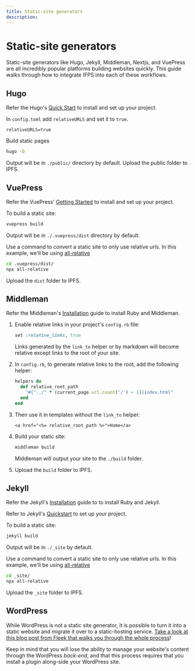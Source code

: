```yaml
---
title: Static-site generators
description:
---
```


# Static-site generators

Static-site generators like Hugo, Jekyll, Middleman, Nextjs, and VuePress are all incredibly popular platforms building websites quickly. This guide walks through how to integrate IFPS into each of these workflows.

## Hugo

Refer the Hugo's [Quick Start](https://gohugo.io/getting-started/quick-start/) to install and set up your project.

In `config.toml` add `relativeURLS` and set it to `true`.

```
relativeURLS=true
```

Build static pages

```bash
hugo -D
```

Output will be in `./public/` directory by default. Upload the public folder to IPFS.

## VuePress

Refer the VuePress' [Getting Started](https://vuepress.vuejs.org/guide/) to install and set up your project.

To build a static site:

```bash
vuepress build
```

Output will be in `./.vuepress/dist` directory by default.

Use a command to convert a static site to only use relative urls. In this example, we'll be using [all-relative](https://www.npmjs.com/package/all-relative)

```bash
cd .vuepress/dist/
npx all-relative
```

Upload the `dist` folder to IPFS.

## Middleman

Refer the Middleman's [Installation](https://middlemanapp.com/basics/install/) guide to install Ruby and Middleman.


1. Enable relative links in your project's `config.rb` file:

    ```ruby
    set :relative_links, true
    ```

    Links generated by the `link_to` helper or by markdown will become relative except links to the root of your site.

1. In `config.rb`, to generate relative links to the root, add the following helper:

    ```ruby
    helpers do
      def relative_root_path
        "#{"../" * (current_page.url.count('/') - 1)}index.html"
      end
    end
    ```

1. Then use it in templates without the `link_to` helper:

    ```erb
    <a href="<%= relative_root_path %>">Home</a>
    ```

1. Build your static site:

    ```bash
    middleman build
    ```

    Middleman will output your site to the `./build` folder.

1. Upload the `build` folder to IPFS.

## Jekyll

Refer the Jekyll's [Installation](https://jekyllrb.com/docs/installation/) guide to to install Ruby and Jekyll.

Refer to Jekyll's [Quickstart](https://jekyllrb.com/docs/) to set up your project.

To build a static site:

```bash
jekyll build
```

Output will be in `./_site` by default.

Use a command to convert a static site to only use relative urls. In this example, we'll be using [all-relative](https://www.npmjs.com/package/all-relative)

```bash
cd _site/
npx all-relative
```

Upload the `_site` folder to IPFS.

## WordPress

While WordPress is not a static site generator, it is possible to turn it into a static website and migrate it over to a static-hosting service. [Take a look at this blog post from Fleek that walks you through the whole process](https://blog.fleek.co/posts/wordpress+fleek)!

Keep in mind that you will lose the ability to manage your website's content through the WordPress _back-end_, and that this process requires that you install a plugin along-side your WordPress site.

